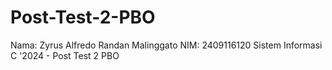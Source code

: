 # Post-Test-2-PBO
Nama: Zyrus Alfredo Randan Malinggato NIM: 2409116120 Sistem Informasi C '2024  - Post Test 2 PBO
